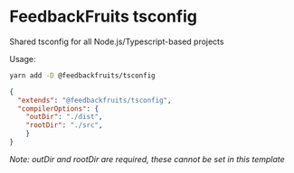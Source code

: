 # FeedbackFruits tsconfig
Shared tsconfig for all Node.js/Typescript-based projects

Usage:
```sh
yarn add -D @feedbackfruits/tsconfig
```

```json
{
  "extends": "@feedbackfruits/tsconfig",
  "compilerOptions": {
    "outDir": "./dist",
    "rootDir": "./src",
	}
}
```

*Note: outDir and rootDir are required, these cannot be set in this template*
